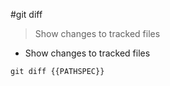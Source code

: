 #git diff

> Show changes to tracked files

- Show changes to tracked files

`git diff {{PATHSPEC}}`